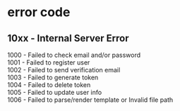 # error code
## 10xx - Internal Server Error
1000 - Failed to check email and/or password  
1001 - Failed to register user  
1002 - Failed to send verification email  
1003 - Failed to generate token  
1004 - Failed to delete token  
1005 - Failed to update user info  
1006 - Failed to parse/render template or Invalid file path  